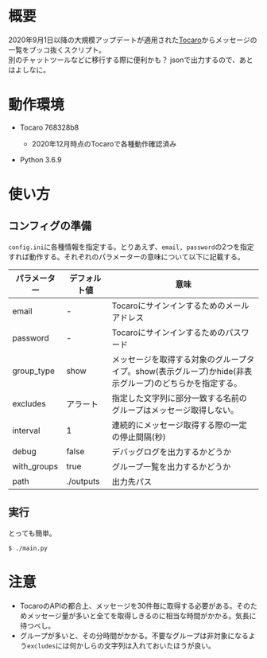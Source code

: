 # 概要

2020年9月1日以降の大規模アップデートが適用された[Tocaro](https://tocaro.im/)からメッセージの一覧をブッコ抜くスクリプト。  
別のチャットツールなどに移行する際に便利かも？ jsonで出力するので、あとはよしなに。

# 動作環境

* Tocaro 768328b8
  * 2020年12月時点のTocaroで各種動作確認済み

* Python 3.6.9

# 使い方

## コンフィグの準備

`config.ini`に各種情報を指定する。とりあえず、`email, password`の2つを指定すれば動作する。それぞれのパラメーターの意味について以下に記載する。

パラメーター|デフォルト値|意味
-|-|-
email| - |Tocaroにサインインするためのメールアドレス
password| - |Tocaroにサインインするためのパスワード
group_type|show|メッセージを取得する対象のグループタイプ。show(表示グループ)かhide(非表示グループ)のどちらかを指定する。
excludes|アラート|指定した文字列に部分一致する名前のグループはメッセージ取得しない。
interval|1|連続的にメッセージ取得する際の一定の停止間隔(秒)
debug|false|デバッグログを出力するかどうか
with_groups|true|グループ一覧を出力するかどうか
path|./outputs|出力先パス

## 実行

とっても簡単。

```
$ ./main.py
```

# 注意

* TocaroのAPIの都合上、メッセージを30件毎に取得する必要がある。そのためメッセージ量が多いと全てを取得しきるのに相当な時間がかかる。気長に待つべし。
* グループが多いと、その分時間がかかる。不要なグループは非対象になるよう`excludes`には何かしらの文字列は入れておいたほうが良い。
